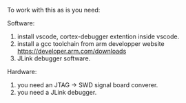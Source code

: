 To work with this as is you need:


Software:

1. install vscode, cortex-debugger extention inside vscode.
2. install a gcc toolchain from arm developper website https://developer.arm.com/downloads
3. JLink debugger software.

Hardware:

1. you need an JTAG -> SWD signal board converer.
2. you need a JLink debugger.
